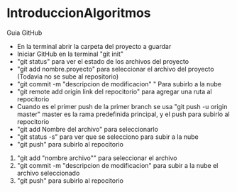 # IntroduccionAlgoritmos

Guia GitHub
- En la terminal abrir la carpeta del proyecto a guardar
- Iniciar GitHub en la terminal "git init"
- "git status" para ver el estado de los archivos del proyecto
- "git add nombre.proyecto" para seleccionar el archivo del proyecto (Todavia no se sube al repositorio)
- "git commit -m "descripcion de modificacion" " Para subirlo a la nube
- "git remote add origin link del repocitorio" para agregar una ruta al repocitorio
- Cuando es el primer push de la primer branch se usa "git push -u origin master" master es la rama predefinida principal, y el push para subirlo al repocitorio
- "git add Nombre del archivo" para seleccionarlo
- "git status -s" para ver que se selecciono para subir a la nube
- "git push" para subirlo al repocitorio

1) "git add "nombre archivo"" para seleccionar el archivo
2) "git commit -m "descripcion de modificacion" para subir a la nube el archivo seleccionado
3) "git push" para subirlo al repocitorio
